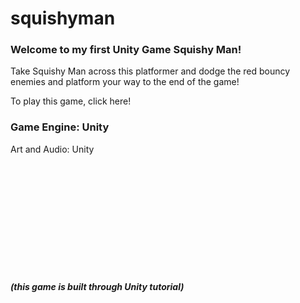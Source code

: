 # squishyman

### Welcome to my first Unity Game Squishy Man!

Take Squishy Man across this platformer and dodge the red bouncy enemies and platform your way to the end of the game! 

To play this game, click here!

### Game Engine: Unity <br>
Art and Audio: Unity







<br> <br> <br> <br> <br> <br> <br> <br> <br> <br>
##### (this game is built through Unity tutorial)
